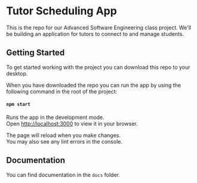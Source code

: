 # Tutor Scheduling App
This is the repo for our Advanced Software Engineering class project. We'll be building an application for tutors to connect to and manage students.

## Getting Started
To get started working with the project you can download this repo to your desktop.

When you have downloaded the repo you can run the app by using the following command in the root of the project:

#### `npm start`

Runs the app in the development mode.\
Open [http://localhost:3000](http://localhost:3000) to view it in your browser.

The page will reload when you make changes.\
You may also see any lint errors in the console.

## Documentation

You can find documentation in the `docs` folder.
